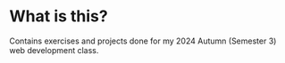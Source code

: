 # What is this?

Contains exercises and projects done for my 2024 Autumn (Semester 3) web development class.

